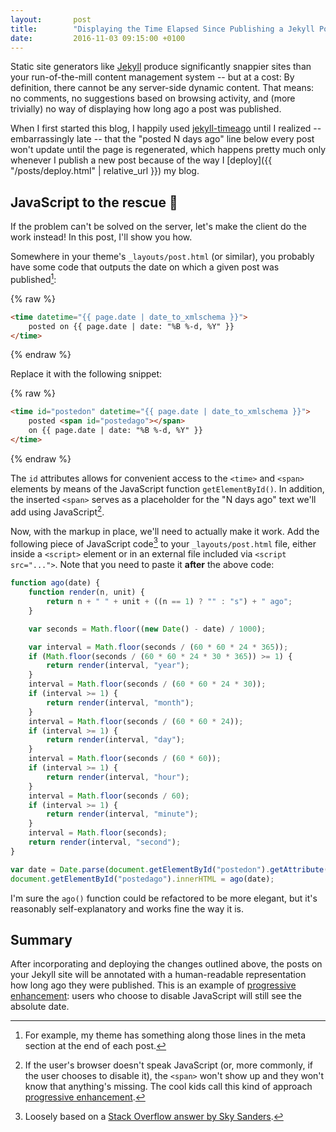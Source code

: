 ```yaml
---
layout:       post
title:        "Displaying the Time Elapsed Since Publishing a Jekyll Post"
date:         2016-11-03 09:15:00 +0100
---
```

Static site generators like [Jekyll](https://jekyllrb.com) produce significantly snappier sites than your run-of-the-mill content management system -- but at a cost: By definition, there cannot be any server-side dynamic content. That means: no comments, no suggestions based on browsing activity, and (more trivially) no way of displaying how long ago a post was published.

When I first started this blog, I happily used [jekyll-timeago](https://github.com/markets/jekyll-timeago) until I realized -- embarrassingly late -- that the "posted N days ago" line below every post won't update until the page is regenerated, which happens pretty much only whenever I publish a new post because of the way I [deploy]({{ "/posts/deploy.html" | relative_url }}) my blog.


## JavaScript to the rescue 🚀

If the problem can't be solved on the server, let's make the client do the work instead! In this post, I'll show you how.

Somewhere in your theme's `_layouts/post.html` (or similar), you probably have some code that outputs the date on which a given post was published[^1]:

{% raw  %}
```html
<time datetime="{{ page.date | date_to_xmlschema }}">
    posted on {{ page.date | date: "%B %-d, %Y" }}
</time>
```
{% endraw %}

Replace it with the following snippet:

{% raw  %}
```html
<time id="postedon" datetime="{{ page.date | date_to_xmlschema }}">
    posted <span id="postedago"></span>
    on {{ page.date | date: "%B %-d, %Y" }}
</time>
```
{% endraw %}

The `id` attributes allows for convenient access to the `<time>` and `<span>` elements by means of the JavaScript function `getElementById()`. In addition, the inserted `<span>` serves as a placeholder for the "N days ago" text we'll add using JavaScript[^2].

Now, with the markup in place, we'll need to actually make it work. Add the following piece of JavaScript code[^3] to your `_layouts/post.html` file, either inside a `<script>` element or in an external file included via `<script src="...">`. Note that you need to paste it **after** the above code:

```javascript
function ago(date) {
    function render(n, unit) {
        return n + " " + unit + ((n == 1) ? "" : "s") + " ago";
    }

    var seconds = Math.floor((new Date() - date) / 1000);

    var interval = Math.floor(seconds / (60 * 60 * 24 * 365));
    if (Math.floor(seconds / (60 * 60 * 24 * 30 * 365)) >= 1) {
        return render(interval, "year");
    }
    interval = Math.floor(seconds / (60 * 60 * 24 * 30));
    if (interval >= 1) {
        return render(interval, "month");
    }
    interval = Math.floor(seconds / (60 * 60 * 24));
    if (interval >= 1) {
        return render(interval, "day");
    }
    interval = Math.floor(seconds / (60 * 60));
    if (interval >= 1) {
        return render(interval, "hour");
    }
    interval = Math.floor(seconds / 60);
    if (interval >= 1) {
        return render(interval, "minute");
    }
    interval = Math.floor(seconds);
    return render(interval, "second");
}

var date = Date.parse(document.getElementById("postedon").getAttribute("datetime"));
document.getElementById("postedago").innerHTML = ago(date);
```

I'm sure the `ago()` function could be refactored to be more elegant, but it's reasonably self-explanatory and works fine the way it is.


## Summary

After incorporating and deploying the changes outlined above, the posts on your Jekyll site will be annotated with a human-readable representation how long ago they were published. This is an example of [progressive enhancement](https://en.wikipedia.org/wiki/Progressive_enhancement): users who choose to disable JavaScript will still see the absolute date.




[^1]: For example, my theme has something along those lines in the meta section at the end of each post.
[^2]: If the user's browser doesn't speak JavaScript (or, more commonly, if the user chooses to disable it), the `<span>` won't show up and they won't know that anything's missing. The cool kids call this kind of approach [progressive enhancement](https://en.wikipedia.org/wiki/Progressive_enhancement).
[^3]: Loosely based on a [Stack Overflow answer by Sky Sanders](http://stackoverflow.com/a/3177838).
